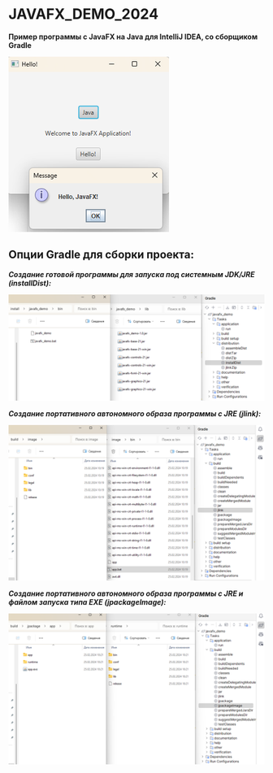 # JAVAFX_DEMO_2024
**Пример программы с JavaFX на Java для IntelliJ IDEA, со сборщиком Gradle**

![Screenshot](javafx_demo_2024.png)

## Опции Gradle для сборки проекта:

***Создание готовой программы для запуска под системным JDK/JRE (installDist):***

![Screenshot](gradle_installDist.png)

***Создание портативного автономного образа программы с JRE (jlink):***

![Screenshot](gradle_jlink.png)

***Создание портативного автономного образа программы с JRE и файлом запуска типа EXE (jpackageImage):***

![Screenshot](gradle_jpackageImage.png)





